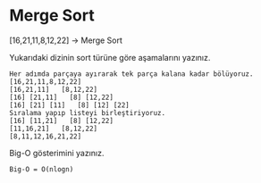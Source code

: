 # Merge Sort

[16,21,11,8,12,22] -> Merge Sort

Yukarıdaki dizinin sort türüne göre aşamalarını yazınız.

	Her adımda parçaya ayırarak tek parça kalana kadar bölüyoruz.
	[16,21,11,8,12,22]
	[16,21,11]   [8,12,22]
	[16] [21,11]   [8] [12,22]
	[16] [21] [11]   [8] [12] [22]
	Sıralama yapıp listeyi birleştiriyoruz.
	[16] [11,21]   [8] [12,22]
	[11,16,21]   [8,12,22]
	[8,11,12,16,21,22]

Big-O gösterimini yazınız.

	Big-O = O(nlogn)
